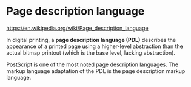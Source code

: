 # Page description language

https://en.wikipedia.org/wiki/Page_description_language

In digital printing, a **page description language (PDL)** describes the appearance of a printed page using a higher-level abstraction than the actual bitmap printout (which is the base level, lacking abstraction).

PostScript is one of the most noted page description languages. The markup language adaptation of the PDL is the page description markup language.
